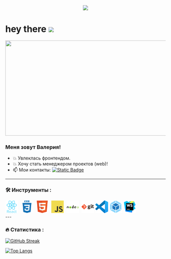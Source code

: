 <div id="header" align="center">
  <img src="https://media.giphy.com/media/BNbm4jKFVC31dYUaoh/giphy.gif" width="100"/>
  </div>
<h1>
  hey there
  <img src="https://media.giphy.com/media/hvRJCLFzcasrR4ia7z/giphy.gif" width="30px"/>
</h1>
</div>
<div align="center">
  <img src="https://media.giphy.com/media/L8K62iTDkzGX6/giphy.gif" width="600" height="300"/>
</div>

### Меня зовут Валерия!

- :boom: Увлеклась фронтендом.
- :boom: Хочу стать менеджером проектов (web)!
- :mailbox: Мои контакты: [![Static Badge](https://img.shields.io/badge/Telegram-blue)](https://t.me/valeriya8189)
- ---

### :hammer_and_wrench: Инструменты :
<div>
  <img src="https://github.com/devicons/devicon/blob/master/icons/react/react-original-wordmark.svg" title="React" alt="React" width="40" height="40"/>&nbsp;
  <img src="https://github.com/devicons/devicon/blob/master/icons/css3/css3-plain-wordmark.svg"  title="CSS3" alt="CSS" width="40" height="40"/>&nbsp;
  <img src="https://github.com/devicons/devicon/blob/master/icons/html5/html5-original.svg" title="HTML5" alt="HTML" width="40" height="40"/>&nbsp;
  <img src="https://github.com/devicons/devicon/blob/master/icons/javascript/javascript-original.svg" title="JavaScript" alt="JavaScript" width="40" height="40"/>&nbsp;
  <img src="https://github.com/devicons/devicon/blob/master/icons/nodejs/nodejs-original-wordmark.svg" title="NodeJS" alt="NodeJS" width="40" height="40"/>&nbsp;
  <img src="https://github.com/devicons/devicon/blob/master/icons/git/git-original-wordmark.svg" title="Git" **alt="Git" width="40" height="40"/>
  <img src="https://github.com/devicons/devicon/blob/master/icons/vscode/vscode-original.svg" title="Git" **alt="Git" width="40" height="40"/>
<img src="https://github.com/devicons/devicon/blob/master/icons/webpack/webpack-original.svg" title="Git" **alt="Git" width="40" height="40"/>  
<img src="https://github.com/devicons/devicon/blob/master/icons/webstorm/webstorm-original.svg" title="Git" **alt="Git" width="40" height="40"/>    
</div>
---

### :fire: Статистика :
[![GitHub Streak](http://github-readme-streak-stats.herokuapp.com?user=valeriya8189&theme=dark&background=000000)](https://git.io/streak-stats)

[![Top Langs](https://github-readme-stats.vercel.app/api/top-langs/?username=valeriya8189)](https://github.com/anuraghazra/github-readme-stats)



